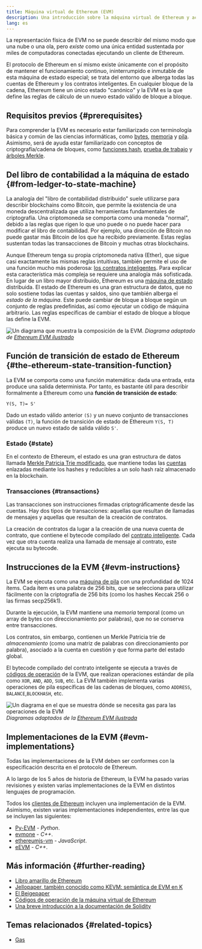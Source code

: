 ```yaml
---
title: Máquina virtual de Ethereum (EVM)
description: Una introducción sobre la máquina virtual de Ethereum y acerca de su relación con los bienes, las transacciones y los contratos inteligentes.
lang: es
---
```


La representación física de EVM no se puede describir del mismo modo que una nube o una ola, pero _existe_ como una única entidad sustentada por miles de computadoras conectadas ejecutando un cliente de Ethereum.

El protocolo de Ethereum en sí mismo existe únicamente con el propósito de mantener el funcionamiento continuo, ininterrumpido e inmutable de esta máquina de estado especial; se trata del entorno que alberga todas las cuentas de Ethereum y los contratos inteligentes. En cualquier bloque de la cadena, Ethereum tiene un único estado "canónico" y la EVM es la que define las reglas de cálculo de un nuevo estado válido de bloque a bloque.

## Requisitos previos {#prerequisites}

Para comprender la EVM es necesario estar familiarizado con terminología básica y común de las ciencias informáticas, como [bytes](https://wikipedia.org/wiki/Byte), [memoria](https://wikipedia.org/wiki/Computer_memory) y [pila](<https://wikipedia.org/wiki/Stack_(abstract_data_type)>). Asimismo, será de ayuda estar familiarizado con conceptos de criptografía/cadena de bloques, como [funciones hash](https://wikipedia.org/wiki/Cryptographic_hash_function), [prueba de trabajo](https://wikipedia.org/wiki/Proof_of_work) y [árboles Merkle](https://wikipedia.org/wiki/Merkle_tree).

## Del libro de contabilidad a la máquina de estado {#from-ledger-to-state-machine}

La analogía del "libro de contabilidad distribuido" suele utilizarse para describir blockchains como Bitcoin, que permite la existencia de una moneda descentralizada que utiliza herramientas fundamentales de criptografía. Una criptomoneda se comporta como una moneda "normal", debido a las reglas que rigen lo que uno puede o no puede hacer para modificar el libro de contabilidad. Por ejemplo, una dirección de Bitcoin no puede gastar más Bitcoin de los que ha recibido previamente. Estas reglas sustentan todas las transacciones de Bitcoin y muchas otras blockchains.

Aunque Ethereum tenga su propia criptomoneda nativa (Ether), que sigue casi exactamente las mismas reglas intuitivas, también permite el uso de una función mucho más poderosa: [los contratos inteligentes](/developers/docs/smart-contracts/). Para explicar esta característica más compleja se requiere una analogía más sofisticada. En lugar de un libro mayor distribuido, Ethereum es una [máquina de estado](https://wikipedia.org/wiki/Finite-state_machine) distribuida. El estado de Ethereum es una gran estructura de datos, que no solo sostiene todas las cuentas y saldos, sino que también alberga el _estado de la máquina_. Este puede cambiar de bloque a bloque según un conjunto de reglas predefinidas, así como ejecutar un código de máquina arbitrario. Las reglas específicas de cambiar el estado de bloque a bloque las define la EVM.

![Un diagrama que muestra la composición de la EVM.](./evm.png) _Diagrama adaptado de [Ethereum EVM ilustrado](https://takenobu-hs.github.io/downloads/ethereum_evm_illustrated.pdf)_

## Función de transición de estado de Ethereum {#the-ethereum-state-transition-function}

La EVM se comporta como una función matemática: dada una entrada, esta produce una salida determinista. Por tanto, es bastante útil para describir formalmente a Ethereum como una **función de transición de estado**:

```
Y(S, T)= S'
```

Dado un estado válido anterior `(S)` y un nuevo conjunto de transacciones válidas `(T)`, la función de transición de estado de Ethereum `Y(S, T)` produce un nuevo estado de salida válido `S'`.

### Estado {#state}

En el contexto de Ethereum, el estado es una gran estructura de datos llamada [Merkle Patricia Trie modificado](https://eth.wiki/en/fundamentals/patricia-tree), que mantiene todas las [cuentas](/developers/docs/accounts/) enlazadas mediante los hashes y reducibles a un solo hash raíz almacenado en la blockchain.

### Transacciones {#transactions}

Las transacciones son instrucciones firmadas criptográficamente desde las cuentas. Hay dos tipos de transacciones: aquellas que resultan de llamadas de mensajes y aquellas que resultan de la creación de contratos.

La creación de contratos da lugar a la creación de una nueva cuenta de contrato, que contiene el bytecode compilado del [contrato inteligente](/developers/docs/smart-contracts/anatomy/). Cada vez que otra cuenta realiza una llamada de mensaje al contrato, este ejecuta su bytecode.

## Instrucciones de la EVM {#evm-instructions}

La EVM se ejecuta como una [máquina de pila](https://wikipedia.org/wiki/Stack_machine) con una profundidad de 1024 ítems. Cada ítem es una palabra de 256 bits, que se selecciona para utilizar fácilmente con la criptografía de 256 bits (como los hashes Keccak 256 o las firmas secp256k1).

Durante la ejecución, la EVM mantiene una _memoria_ temporal (como un array de bytes con direccionamiento por palabras), que no se conserva entre transacciones.

Los contratos, sin embargo, contienen un Merkle Patricia trie de _almacenamiento_ (como una matriz de palabras con direccionamiento por palabra), asociado a la cuenta en cuestión y que forma parte del estado global.

El bytecode compilado del contrato inteligente se ejecuta a través de [códigos de operación](/developers/docs/evm/opcodes) de la EVM, que realizan operaciones estándar de pila como `XOR`, `AND`, `ADD`, `SUB`, etc. La EVM también implementa varias operaciones de pila específicas de las cadenas de bloques, como `ADDRESS`, `BALANCE`,`BLOCKHASH`, etc.

![Un diagrama en el que se muestra dónde se necesita gas para las operaciones de la EVM](../gas/gas.png) _Diagramas adaptados de la [Ethereum EVM ilustrada](https://takenobu-hs.github.io/downloads/ethereum_evm_illustrated.pdf)_

## Implementaciones de la EVM {#evm-implementations}

Todas las implementaciones de la EVM deben ser conformes con la especificación descrita en el protocolo de Ethereum.

A lo largo de los 5 años de historia de Ethereum, la EVM ha pasado varias revisiones y existen varias implementaciones de la EVM en distintos lenguajes de programación.

Todos los [clientes de Ethereum](/developers/docs/nodes-and-clients/#execution-clients) incluyen una implementación de la EVM. Asimismo, existen varias implementaciones independientes, entre las que se incluyen las siguientes:

- [Py-EVM](https://github.com/ethereum/py-evm) - _Python_.
- [evmone](https://github.com/ethereum/evmone) - _C++_.
- [ethereumjs-vm](https://github.com/ethereumjs/ethereumjs-vm) - _JavaScript_.
- [eEVM](https://github.com/microsoft/eevm) - _C++_.

## Más información {#further-reading}

- [Libro amarillo de Ethereum](https://ethereum.github.io/yellowpaper/paper.pdf)
- [Jellopaper, también conocido como KEVM: semántica de EVM en K](https://jellopaper.org/)
- [El Beigepaper](https://github.com/chronaeon/beigepaper)
- [Códigos de operación de la máquina virtual de Ethereum](https://www.ethervm.io/)
- [Una breve introducción a la documentación de Solidity](https://docs.soliditylang.org/en/latest/introduction-to-smart-contracts.html#index-6)

## Temas relacionados {#related-topics}

- [Gas](/developers/docs/gas/)
